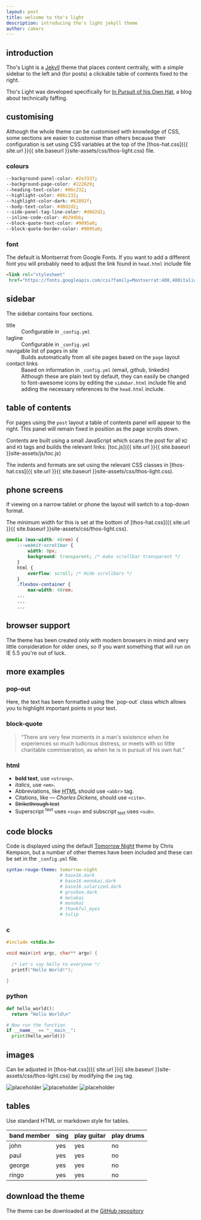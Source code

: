 ```yaml
---
layout: post
title: welcome to tho's light
description: introducing tho's light jekyll theme
author: cakers
---
```

## introduction

Tho's Light is a [Jekyll](http://jekyllrb.com) theme that places content centrally, with a simple sidebar to the left and (for posts) a clickable table of contents fixed to the right.

Tho's Light was developed specifically for [In Pursuit of his Own Hat](https://inpursuitofhisownhat.github.io), a blog about technically faffing.

## customising

Although the whole theme can be customised with knowledge of CSS, some sections are easier to customise than others because their configuration is set using CSS variables at the top of the [thos-hat.css]({{ site.url }}{{ site.baseurl }}site-assets/css/thos-light.css) file.

### colours

```css
--background-panel-color: #2e3337;
--background-page-color: #222629;
--heading-text-color: #86c232;
--highlight-color: #86c232;
--highlight-color-dark: #62892f;
--body-text-color: #d0d2d2;
--side-panel-tag-line-color: #d0d2d2;
--inline-code-color: #b294bb;
--block-quote-text-color: #9095a0;
--block-quote-border-color: #9095a0;
```

### font
  
  The default is Montserrat from Google Fonts. If you want to add a different font you will probably need to adjust the link found in `head.html` include file

  ```html
  <link rel="stylesheet" 
   href="https://fonts.googleapis.com/css?family=Montserrat:400,400italic,700|Inconsolata:400,400">
  ```

## sidebar

The sidebar contains four sections.

<dl>
  <dt>title</dt>
  <dd>Configurable in <code>_config.yml</code></dd>

  <dt>tagline</dt>
  <dd>Configurable in <code>_config.yml</code></dd>

  <dt>navigable list of pages in site</dt>
  <dd>Builds automatically from all site pages based on the <code>page</code> layout</dd>

  <dt>contact links</dt>
  <dd>Based on information in <code>_config.yml</code> (email, github, linkedin) </dd>
  <dd>Although these are plain text by default, they can easily be changed to font-awesome icons by editing the <code>sidebar.html</code> include file and adding the necessary references to the <code>head.html</code> include.</dd>
</dl>

## table of contents

For pages using the `post` layout a table of contents panel will appear to the right. This panel will remain fixed in position as the page scrolls down.

Contents are built using a small JavaScript  which scans the post for all `H2` and `H3` tags and builds the relevant links: [toc.js]({{ site.url }}{{ site.baseurl }}site-assets/js/toc.js)

The indents and formats are set using the relevant CSS classes in [thos-hat.css]({{ site.url }}{{ site.baseurl }}site-assets/css/thos-light.css).

## phone screens

If viewing on a narrow tablet or phone the layout will switch to a top-down format. 

The minimum width for this is set at the bottom of [thos-hat.css]({{ site.url }}{{ site.baseurl }}site-assets/css/thos-light.css).

```css
@media (max-width: 48rem) {
    ::-webkit-scrollbar {
        width: 0px;
        background: transparent; /* make scrollbar transparent */
    }
    html {
        overflow: scroll; /* Hide scrollbars */
    }
    .flexbox-container {
        max-width: 48rem;
    ...
    ...
    ...
```

## browser support

The theme has been created only with modern browsers in mind and very little consideration for older ones, so if you want something that will run on IE 5.5 you're out of luck.

## more examples

### pop-out

<div class="pop-out">
  Here, the text has been formatted using the `pop-out` class which allows you to highlight important points in your text.
</div>

### block-quote

> “There are very few moments in a man's existence when he experiences so much ludicrous distress, or meets with so little charitable commiseration, as when he is in pursuit of his own hat.”

### html

- **bold text**, use `<strong>`.
- *italics*, use `<em>`.
- Abbreviations, like <abbr title="HyperText Markup Langage">HTML</abbr> should use `<abbr>` tag.
- Citations, like <cite>&mdash; Charles Dickens</cite>, should use `<cite>`.
- <del>Strikethrough text</del>
- Superscript <sup>text</sup> uses `<sup>` and subscript <sub>text</sub> uses `<sub>`.

## code blocks

Code is displayed using the default [Tomorrow Night](https://github.com/chriskempson/tomorrow-theme) theme by Chris Kempson, but a number of other themes have been included and these can be set in the `_config.yml` file.

```yaml
syntax-rouge-theme: tomorrow-night
                    # base16.dark
                    # base16.monokai.dark
                    # base16.solarized.dark
                    # gruvbox.dark
                    # molokai
                    # monokai
                    # thankful_eyes
                    # tulip
```

### c

```c
#include <stdio.h>

void main(int argc, char** argv) {
  
  /* Let's say hello to everyone */
  printf("Hello World!");

}
```
### python
```python
def hello_world():
  return "Hello World\n"

# Now run the function
if __name__ == "__main__":
  print(hello_world())
```
## images

Can be adjusted in [thos-hat.css]({{ site.url }}{{ site.baseurl }}site-assets/css/thos-light.css) by modifying the `img` tag.

![placeholder](http://placehold.it/800x400 "Large")
![placeholder](http://placehold.it/400x200 "Medium")
![placeholder](http://placehold.it/200x200 "Small")

## tables

Use standard HTML or markdown style for tables.

<table>
  <thead>
    <tr>
      <th>band member</th>
      <th>sing</th>
      <th>play guitar</th>
      <th>play drums</th>
    </tr>
  </thead>
  <tbody>
    <tr>
      <td>john</td>
      <td>yes</td>
      <td>yes</td>
      <td>no</td>
    </tr>
    <tr>
      <td>paul</td>
      <td>yes</td>
      <td>yes</td>
      <td>no</td>
    </tr>
    <tr>
      <td>george</td>
      <td>yes</td>
      <td>yes</td>
      <td>no</td>
    </tr>
    <tr>
      <td>ringo</td>
      <td>yes</td>
      <td>yes</td>
      <td>no</td>
    </tr>
  </tbody>
</table>

## download the theme

The theme can be downloaded at the <a href="https://github.com/inpursuitofhisownhat/thos-light">GitHub repository</a>
